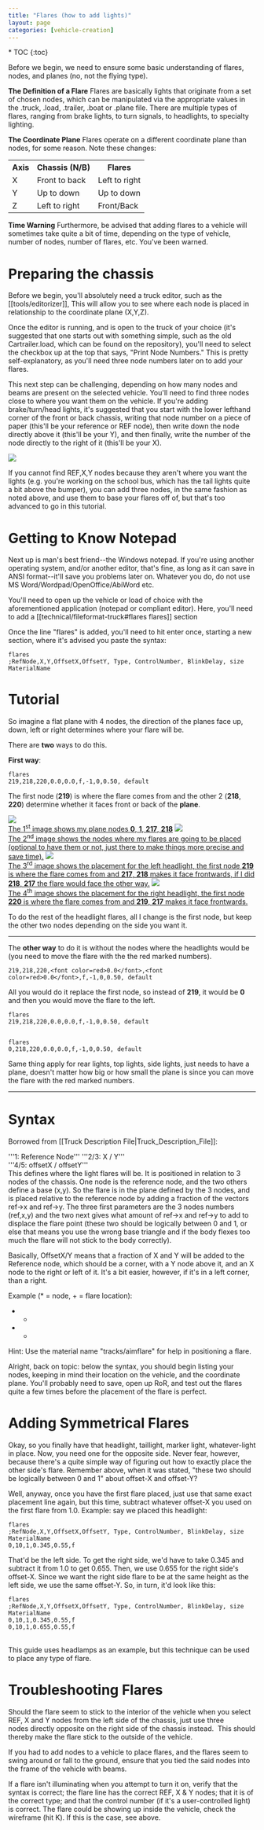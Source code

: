 ```yaml
---
title: "Flares (how to add lights)"
layout: page
categories: [vehicle-creation]
---
```


<div class="toc" markdown="1">
  * TOC
  {:toc}
</div>

Before we begin, we need to ensure some basic understanding of flares, nodes, and planes (no, not the flying type). 

**The Definition of a Flare** Flares are basically lights that originate 
from a set of chosen nodes, which can be manipulated via the appropriate 
values in the .truck, .load, .trailer, .boat or .plane file. 
There are multiple types of flares, ranging from brake lights, 
to turn signals, to headlights, to specialty lighting. 

**The Coordinate Plane** Flares operate on a different coordinate plane than nodes, 
for some reason. Note these changes: 

<table style="margin: 1em auto">
<tr>
<th> Axis
</th>
<th> Chassis (N/B)
</th>
<th> Flares
</th></tr>
<tr>
<td> X
</td>
<td> Front to back
</td>
<td> Left to right
</td></tr>
<tr>
<td> Y
</td>
<td> Up to down
</td>
<td> Up to down
</td></tr>
<tr>
<td> Z
</td>
<td> Left to right
</td>
<td> Front/Back
</td></tr></table>

**Time Warning** Furthermore, be advised that adding flares to a vehicle 
will sometimes take quite a bit of time, depending on the type of vehicle, 
number of nodes, number of flares, etc. You've been warned. 

# Preparing the chassis

Before we begin, you'll absolutely need a truck editor, such as the [[tools/editorizer]], 
 This will allow you to see where each node is placed in relationship to the coordinate plane (X,Y,Z). 

Once the editor is running, and is open to the truck of your choice 
(it's suggested&nbsp;that one starts out with something simple, 
such as the old Cartrailer.load, which can be found on the repository), 
you'll need to select the checkbox up at the top that says, "Print Node Numbers." 
This is pretty self-explanatory, as you'll need three node numbers later on to add your flares. 

This next step can be challenging, depending on how many nodes and beams are present on the selected vehicle. 
You'll need to find three nodes close to where you want them on the vehicle. 
If you're adding brake/turn/head lights, it's suggested that you start with 
the lower lefthand corner of the front or back chassis, writing that node number 
on a piece of paper (this'll be your reference or REF node), 
then write down the node directly above it (this'll be your Y), and then finally, 
write the number of the node directly to the right of it (this'll be your X). 

<a href="/images/flares-finding-nodes.jpg"><img src="/images/flares-finding-nodes.jpg"></a>

If you cannot find REF,X,Y nodes because they aren't where you want the lights 
(e.g. you're working on the school bus, which has the tail lights quite a bit above the bumper), 
you can add three nodes, in the same fashion as noted above, and use them to base your flares off of, 
but that's too advanced to go in this tutorial. 

# Getting to Know Notepad 

Next up is man's best friend--the Windows notepad. If you're using another operating system, 
and/or another editor, that's fine, as long as it can save in ANSI format--it'll save you problems later on. 
Whatever you do, do not use MS Word/Wordpad/OpenOffice/AbiWord etc.

You'll need to open up the vehicle or load of choice with the aforementioned application 
(notepad or compliant editor). Here, you'll need to add a [[technical/fileformat-truck#flares flares]] section 

Once the line "flares" is added, you'll need to hit enter once, starting a new section, where it's advised you paste the syntax: 

    flares
    ;RefNode,X,Y,OffsetX,OffsetY, Type, ControlNumber, BlinkDelay, size MaterialName


# Tutorial

So imagine a flat plane with 4 nodes, the direction of the planes face up, down, left or right determines where your flare will be.

There are <b>two</b> ways to do this.

<b>First way</b>: 

    flares
    219,218,220,0.0,0.0,f,-1,0,0.50, default


The first node (<b>219</b>) is where the flare comes from and the other 2 (<b>218</b>, <b>220</b>) 
determine whether it faces front or back of the <b>plane</b>.

<a href="/images/flares-tutorial-pic1.jpg"><img src="/images/flares-tutorial-pic1.jpg">
    <br>The 1<sup>st</sup> image shows my plane nodes <b>0</b>, <b>1</b>, <b>217</b>, <b>218</b></a>
<a href="/images/flares-tutorial-pic2.jpg"><img src="/images/flares-tutorial-pic2.jpg">
    <br>The 2<sup>nd</sup> image shows the nodes where my flares are going to be placed 
        (optional to have them or not, just there to make things more precise and save time).</a>
<a href="/images/flares-tutorial-pic3.jpg"><img src="/images/flares-tutorial-pic3.jpg">
    <br>The 3<sup>rd</sup> image shows the placement for the left headlight, 
        the first node <b>219</b> is where the flare comes from and <b>217</b>, <b>218</b> 
        makes it face frontwards, if I did <b>218</b>, <b>217</b> the flare would face the other way.</a>
<a href="/images/flares-tutorial-pic4.jpg"><img src="/images/flares-tutorial-pic4.jpg">
    <br>The 4<sup>th</sup> image shows the placement for the right headlight, 
        the first node <b>220</b> is where the flare comes from 
        and <b>219</b>, <b>217</b> makes it face frontwards.</a>


To do the rest of the headlight flares, all I change is the first node, but keep the other two nodes depending on the side you want it. 
<hr>

The <b>other way</b> to do it is without the nodes where the headlights would be (you need to move the flare with the the red marked numbers).

    219,218,220,<font color=red>0.0</font>,<font color=red>0.0</font>,f,-1,0,0.50, default


All you would do it replace the first node, so instead of <b>219</b>, it would be <b>0</b> and then you would move the flare to the left.

    flares
    219,218,220,0.0,0.0,f,-1,0,0.50, default


    flares
    0,218,220,0.0,0.0,f,-1,0,0.50, default

Same thing apply for rear lights, top lights, side lights, just needs to have a plane, doesn't matter how big or how small the plane is since you can move the flare with the red marked numbers.
<hr>

# Syntax 

Borrowed from [[Truck Description File|Truck_Description_File]]: 

'''1: Reference Node''' '''2/3: X / Y'''<br>'''4/5: offsetX / offsetY'''<br>This defines where the light flares will be. It is positioned in relation to 3 nodes of the chassis. One node is the reference node, and the two others define a base (x,y). So the flare is in the plane defined by the 3 nodes, and is placed relative to the reference node by adding a fraction of the vectors ref-&gt;x and ref-&gt;y. The three first parameters are the 3 nodes numbers (ref,x,y) and the two next gives what amount of ref-&gt;x and ref-&gt;y to add to displace the flare point (these two should be logically between 0 and 1, or else that means you use the wrong base triangle and if the body flexes too much the flare will not stick to the body correctly). 

Basically, OffsetX/Y means that a fraction of X and Y will be added to the Reference node, which should be a corner, with a Y node above it, and an X node to the right or left of it. It's a bit easier, however, if it's in a left corner, than a right. 

Example (* = node, + = flare location): 

  *
    +
  *   *

Hint: Use the material name "tracks/aimflare" for help in positioning a flare.  

Alright, back on topic: below the syntax, you should begin listing your nodes, keeping in mind their location on the vehicle, and the coordinate plane. You'll probably need to save, open up RoR, and test out the flares quite a few times before the placement of the flare is perfect.

# Adding Symmetrical Flares  

Okay, so you finally have that headlight, taillight, marker light, whatever-light 
in place. Now, you need one for the opposite side. Never fear, however, because 
there's a quite simple way of figuring out how to exactly place the other side's flare. 
Remember above, when it was stated, "these two should be logically 
between 0 and 1" about offset-X and offset-Y? 

Well, anyway, once you have the first flare placed, just use that same exact placement line again, 
but this time, subtract whatever offset-X you used on the first flare from 1.0. 
Example: say we placed this headlight: 


    flares
    ;RefNode,X,Y,OffsetX,OffsetY, Type, ControlNumber, BlinkDelay, size MaterialName
    0,10,1,0.345,0.55,f


That'd be the left side. To get the right side, we'd have to take 0.345 and subtract it from 1.0 to get 0.655. Then, we use 0.655 for the right side's offset-X. Since we want the right side flare to be at the same height as the left side, we use the same offset-Y. So, in turn, it'd look like this: 


    flares
    ;RefNode,X,Y,OffsetX,OffsetY, Type, ControlNumber, BlinkDelay, size MaterialName
    0,10,1,0.345,0.55,f
    0,10,1,0.655,0.55,f


<br>This guide uses headlamps as an example, but this technique can be used to place any type of flare. 



# Troubleshooting Flares 

Should the flare seem to stick to the interior of the vehicle when you select REF, X and Y nodes from the left side of the chassis, just use three nodes&nbsp;directly opposite on the right side of the chassis&nbsp;instead.&nbsp; This should thereby make the flare stick to the outside of the vehicle. 

If you had to add nodes to a vehicle to place flares, and the flares seem to swing around or fall to the ground, ensure that you tied the said nodes into the&nbsp;frame of the vehicle&nbsp;with beams. 

If a flare isn't illuminating when you attempt to turn it on, verify that the syntax is correct; the flare line has the correct REF, X & Y nodes; that it is of the correct type; and that the control number (if it's a user-controlled light) is correct.  The flare could be showing up inside the vehicle, check the wireframe (hit K).  If this is the case, see above.


